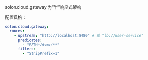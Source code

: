 solon.cloud.gateway 为“半”响应式架构

配置风格：

```yaml
solon.cloud.gateway:
  routes:
    - upstream: "http://localhost:8080" # 或 "lb://user-service"
      predicates:
        - "PATH=/demo/**"
      filters:
        - "StripPrefix=1"
```